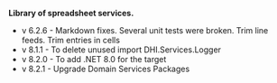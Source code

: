 ﻿**Library of spreadsheet services.**

- v 6.2.6 - Markdown fixes. Several unit tests were broken. Trim line feeds. Trim entries in cells
- v 8.1.1 - To delete unused import DHI.Services.Logger
- v 8.2.0 - To add .NET 8.0 for the target
- v 8.2.1 - Upgrade Domain Services Packages